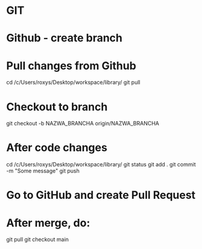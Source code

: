 # GIT

# Github - create branch

# Pull changes from Github
cd /c/Users/roxys/Desktop/workspace/library/
git pull

# Checkout to branch
git checkout -b NAZWA_BRANCHA origin/NAZWA_BRANCHA

# After code changes 
cd /c/Users/roxys/Desktop/workspace/library/
git status
git add .
git commit -m "Some message"
git push

# Go to GitHub and create Pull Request 

# After merge, do:
git pull
git checkout main